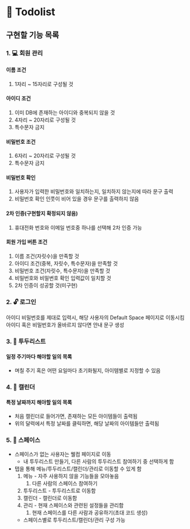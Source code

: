 # 📃 Todolist

## 구현할 기능 목록
### 1. 💻 회원 관리
#### 이름 조건
  1. 1자리 ~ 15자리로 구성될 것
#### 아이디 조건
  1. 이미 DB에 존재하는 아이디와 중복되지 않을 것
  2. 4자리 ~ 20자리로 구성될 것
  3. 특수문자 금지
#### 비밀번호 조건
  1. 6자리 ~ 20자리로 구성될 것
  2. 특수문자 금지
#### 비밀번호 확인
  1. 사용자가 입력한 비밀번호와 일치하는지, 일치하지 않는지에 따라 문구 출력
  2. 비밀번호 확인 인풋이 비어 있을 경우 문구를 출력하지 않음
#### 2차 인증(구현할지 확정되지 않음)
  1. 휴대전화 번호와 이메일 번호중 하나를 선택해 2차 인증 가능
#### 회원 가입 버튼 조건
  1. 이름 조건(자릿수)을 만족할 것
  2. 아이디 조건(중복, 자릿수, 특수문자)을 만족할 것
  3. 비밀번호 조건(자릿수, 특수문자)을 만족할 것
  4. 비밀번호와 비밀번호 확인 입력값이 일치할 것
  5. 2차 인증이 성공할 것(미구현)

### 2. 🔓 로그인
아이디 비밀번호를 제대로 입력시, 해당 사용자의 Default Space 페이지로 이동시킴  
아이디 혹은 비밀번호가 올바르지 않다면 안내 문구 생성

### 3. 📃 투두리스트
#### 일정 주기마다 해야할 일의 목록
  - 며칠 주기 혹은 어떤 요일마다 초기화될지, 아이템별로 지정할 수 있음

### 4. 📅 캘린더
#### 특정 날짜까지 해야할 일의 목록
  - 처음 캘린더로 들어가면, 존재하는 모든 아이템들이 출력됨
  - 위의 달력에서 특정 날짜를 클릭하면, 해당 날짜의 아이템들만 출력됨

### 5. 🎪 스페이스
- 스페이스가 없는 사용자는 웰컴 페이지로 이동
    - 내 투두리스트 만들기, 다른 사람의 투두리스트 참여하기 중 선택하게 함
- 탭을 통해 메뉴/투두리스트/캘린더/관리로 이동할 수 있게 함
    1. 메뉴
      - 자주 사용하지 않을 기능들을 모아놓음
        1. 다른 사람의 스페이스 참여하기
    3. 투두리스트
      - 투두리스트로 이동함
    4. 캘린더
      - 캘린더로 이동함
    5. 관리
      - 현재 스페이스와 관련된 설정들을 관리함
        1. 현재 스페이스를 다른 사람과 공유하기(초대 코드 생성)
  - 스페이스별로 투두리스트/캘린더/관리 구성 가능
